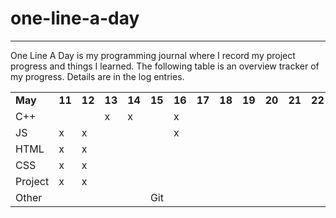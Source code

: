 # one-line-a-day

------

One Line A Day is my programming journal where I record my project progress and things I learned. The following table is an overview tracker of my progress. Details are in the log entries.

|         |        |        |        |        |        |        |        |        |        |        |        |        |        |        |        |
| ------- | ------ | ------ | ------ | ------ | ------ | ------ | ------ | ------ | ------ | ------ | ------ | ------ | ------ | ------ | ------ |
| **May** | **11** | **12** | **13** | **14** | **15** | **16** | **17** | **18** | **19** | **20** | **21** | **22** | **23** | **24** | **25** |
| C++     |        |        | x      | x      |        | x      |        |        |        |        |        |        |        |        |        |
| JS      | x      | x      |        |        |        | x      |        |        |        |        |        |        |        |        |        |
| HTML    | x      | x      |        |        |        |        |        |        |        |        |        |        |        |        |        |
| CSS     | x      | x      |        |        |        |        |        |        |        |        |        |        |        |        |        |
| Project | x      | x      |        |        |        |        |        |        |        |        |        |        |        |        |        |
| Other   |        |        |        |        | Git    |        |        |        |        |        |        |        |        |        |        |


